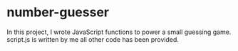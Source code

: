# number-guesser
In this project, I wrote JavaScript functions to power a small guessing game.
script.js is written by me all other code has been provided.